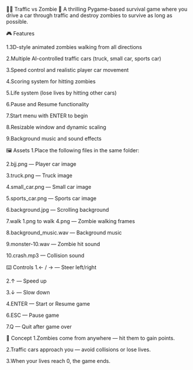 🧟‍♂️ Traffic vs Zombie 🚗
A thrilling Pygame-based survival game where you drive a car through traffic and destroy zombies to survive as long as possible.

🎮 Features

1.3D-style animated zombies walking from all directions

2.Multiple AI-controlled traffic cars (truck, small car, sports car)

3.Speed control and realistic player car movement

4.Scoring system for hitting zombies

5.Life system (lose lives by hitting other cars)

6.Pause and Resume functionality

7.Start menu with ENTER to begin

8.Resizable window and dynamic scaling

9.Background music and sound effects

🖼️ Assets
1.Place the following files in the same folder:

2.bjj.png — Player car image

3.truck.png — Truck image

4.small_car.png — Small car image

5.sports_car.png — Sports car image

6.background.jpg — Scrolling background

7.walk 1.png to walk 4.png — Zombie walking frames

8.background_music.wav — Background music

9.monster-10.wav — Zombie hit sound

10.crash.mp3 — Collision sound

⌨️ Controls
1.← / → — Steer left/right

2.↑ — Speed up

3.↓ — Slow down

4.ENTER — Start or Resume game

6.ESC — Pause game

7.Q — Quit after game over

🧠 Concept
1.Zombies come from anywhere — hit them to gain points.

2.Traffic cars approach you — avoid collisions or lose lives.

3.When your lives reach 0, the game ends.

